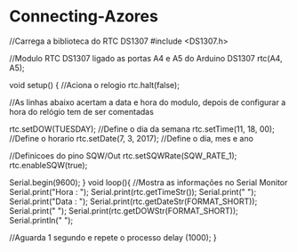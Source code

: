 # Connecting-Azores
//Carrega a biblioteca do RTC DS1307
#include <DS1307.h>
 
//Modulo RTC DS1307 ligado as portas A4 e A5 do Arduino
DS1307 rtc(A4, A5);

void setup()
{
//Aciona o relogio
rtc.halt(false);
 
//As linhas abaixo acertam a data e hora do modulo, depois de configurar a hora do relógio tem de ser comentadas

rtc.setDOW(TUESDAY); //Define o dia da semana
rtc.setTime(11, 18, 00); //Define o horario
rtc.setDate(7, 3, 2017); //Define o dia, mes e ano
 
//Definicoes do pino SQW/Out
rtc.setSQWRate(SQW_RATE_1);
rtc.enableSQW(true);
 
Serial.begin(9600);
}
 void loop(){
//Mostra as informações no Serial Monitor
Serial.print("Hora : ");
Serial.print(rtc.getTimeStr());
Serial.print(" ");
Serial.print("Data : ");
Serial.print(rtc.getDateStr(FORMAT_SHORT));
Serial.print(" ");
Serial.print(rtc.getDOWStr(FORMAT_SHORT));
Serial.println(" ");
 
//Aguarda 1 segundo e repete o processo
delay (1000);
}
